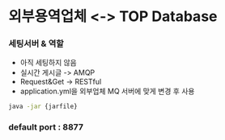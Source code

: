 # 외부용역업체 <-> TOP Database

### 세팅서버 & 역할

- 아직 세팅하지 않음
- 실시간 게시글 -> AMQP
- Request&Get -> RESTful
- application.yml을 외부업체 MQ 서버에 맞게 변경 후 사용

```bash
java -jar {jarfile}
```

### default port : 8877